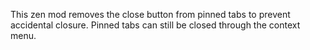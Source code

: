 This zen mod removes the close button from pinned tabs to prevent accidental closure.
Pinned tabs can still be closed through the context menu.
